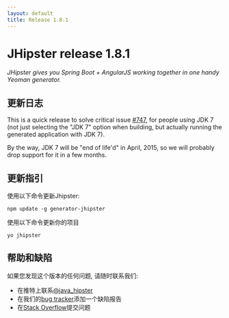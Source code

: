 ```yaml
---
layout: default
title: Release 1.8.1
---
```


JHipster release 1.8.1
==================

*JHipster gives you Spring Boot + AngularJS working together in one handy Yeoman generator.*

更新日志
----------

This is a quick release to solve critical issue [#747](https://github.com/jhipster/generator-jhipster/issues/747), for people using JDK 7 (not just selecting the "JDK 7" option when building, but actually running the generated application with JDK 7).

By the way, JDK 7 will be "end of life'd" in April, 2015, so we will probably drop support for it in a few months.

更新指引
------------

使用以下命令更新Jhipster:

```
npm update -g generator-jhipster
```

使用以下命令更新你的项目

```
yo jhipster
```

帮助和缺陷
--------------

如果您发现这个版本的任何问题, 请随时联系我们:

- 在推特上联系[@java_hipster](https://twitter.com/java_hipster)
- 在我们的[bug tracker](https://github.com/jhipster/generator-jhipster/issues?state=open)添加一个缺陷报告
- 在[Stack Overflow](http://stackoverflow.com/tags/jhipster/info)提交问题
